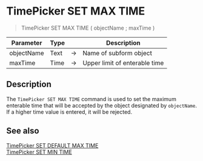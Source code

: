 # TimePicker SET MAX TIME

> TimePicker SET MAX TIME ( objectName ; maxTime )

| Parameter | Type |     | Description |
| --- | --- | --- | --- |
| objectName | Text | → | Name of subform object |
| maxTime | Time | → | Upper limit of enterable time |

## Description

The `TimePicker SET MAX TIME` command is used to set the maximum enterable time that will be accepted by the object designated by `objectName`. If a higher time value is entered, it will be rejected.

## See also

[TimePicker SET DEFAULT MAX TIME](TimePicker%20SET%20DEFAULT%20MAX%20TIME.es.md)  
[TimePicker SET MIN TIME](TimePicker%20SET%20MIN%20TIME.es.md)
